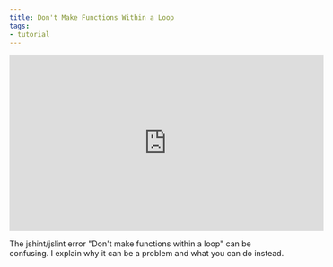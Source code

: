 ```yaml
---
title: Don't Make Functions Within a Loop
tags:
- tutorial
---
```


<iframe width="560" height="315" src="https://www.youtube.com/embed/Nqfs14iu_us" frameborder="0" allowfullscreen></iframe>

The jshint/jslint error "Don't make functions within a loop" can be confusing. I explain why it can be a problem and what you can do instead.
